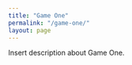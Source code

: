 ```yaml
---
title: "Game One"
permalink: "/game-one/"
layout: page
---
```


Insert description about Game One.

